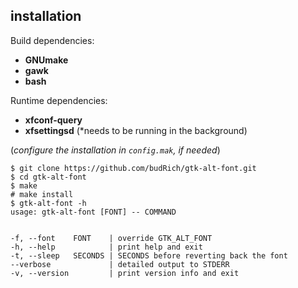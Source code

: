 ## installation

Build dependencies:  
- **GNUmake**
- **gawk**
- **bash**

Runtime dependencies:  
- **xfconf-query**
- **xfsettingsd** (*needs to be running in the background)

(*configure the installation in `config.mak`, if needed*)

```
$ git clone https://github.com/budRich/gtk-alt-font.git
$ cd gtk-alt-font
$ make
# make install
$ gtk-alt-font -h
usage: gtk-alt-font [FONT] -- COMMAND


-f, --font    FONT    | override GTK_ALT_FONT
-h, --help            | print help and exit  
-t, --sleep   SECONDS | SECONDS before reverting back the font
--verbose             | detailed output to STDERR 
-v, --version         | print version info and exit  
```  
